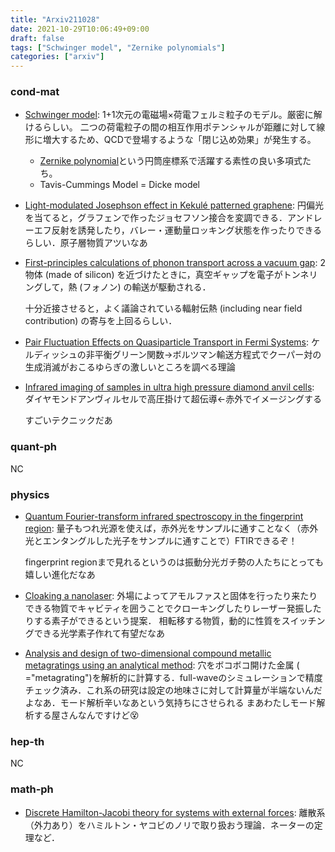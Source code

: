 ```yaml
---
title: "Arxiv211028"
date: 2021-10-29T10:06:49+09:00
draft: false
tags: ["Schwinger model", "Zernike polynomials"]
categories: ["arxiv"]
---
```


### cond-mat
- [Schwinger model](https://en.wikipedia.org/wiki/Schwinger_model):
  1+1次元の電磁場×荷電フェルミ粒子のモデル。厳密に解けるらしい。
  二つの荷電粒子の間の相互作用ポテンシャルが距離に対して線形に増大するため、QCDで登場するような「閉じ込め効果」が発生する。
  - [Zernike polynomial](https://en.wikipedia.org/wiki/Zernike_polynomials)という円筒座標系で活躍する素性の良い多項式たち。
  - Tavis-Cummings Model = Dicke model

- [Light-modulated Josephson effect in Kekulé patterned graphene](https://arxiv.org/abs/2110.14190):
  円偏光を当てると，グラフェンで作ったジョセフソン接合を変調できる．アンドレーエフ反射を誘発したり，バレー・運動量ロッキング状態を作ったりできるらしい．原子層物質アツいなあ


- [First-principles calculations of phonon transport across a vacuum gap](https://arxiv.org/abs/2110.14050):
  2物体 (made of silicon) を近づけたときに，真空ギャップを電子がトンネリングして，熱 (フォノン) の輸送が駆動される．

  十分近接させると，よく議論されている輻射伝熱 (including near field contribution) の寄与を上回るらしい．


- [Pair Fluctuation Effects on Quasiparticle Transport in Fermi Systems](https://arxiv.org/abs/2110.14073):
  ケルディッシュの非平衡グリーン関数→ボルツマン輸送方程式でクーパー対の生成消滅がおこるゆらぎの激しいところを調べる理論


- [Infrared imaging of samples in ultra high pressure diamond anvil cells](https://arxiv.org/abs/2110.14016):
  ダイヤモンドアンヴィルセルで高圧掛けて超伝導←赤外でイメージングする

  すごいテクニックだあ


### quant-ph
NC

### physics
- [Quantum Fourier-transform infrared spectroscopy in the fingerprint region](https://arxiv.org/abs/2110.14247):
  量子もつれ光源を使えば，赤外光をサンプルに通すことなく（赤外光とエンタングルした光子をサンプルに通すことで）FTIRできるぞ！

  fingerprint regionまで見れるというのは振動分光ガチ勢の人たちにとっても嬉しい進化だなあ


- [Cloaking a nanolaser](https://arxiv.org/abs/2110.14077):
  外場によってアモルファスと固体を行ったり来たりできる物質でキャビティを囲うことでクローキングしたりレーザー発振したりする素子ができるという提案．
  相転移する物質，動的に性質をスイッチングできる光学素子作れて有望だなあ


- [Analysis and design of two-dimensional compound metallic metagratings using an analytical method](https://arxiv.org/abs/2110.13912):
  穴をボコボコ開けた金属 ( ="metagrating")を解析的に計算する．full-waveのシミュレーションで精度チェック済み．これ系の研究は設定の地味さに対して計算量が半端ないんだよなあ．モード解析辛いなあという気持ちにさせられる
  まあわたしモード解析する屋さんなんですけど😵


### hep-th
NC


### math-ph
- [Discrete Hamilton-Jacobi theory for systems with external forces](https://arxiv.org/abs/2110.14431):
  離散系（外力あり）をハミルトン・ヤコビのノリで取り扱おう理論．ネーターの定理など．
